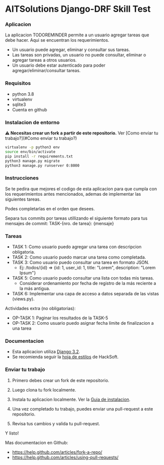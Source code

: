 AITSolutions Django-DRF Skill Test
===========================


### Aplicacion
La aplicacion TODOREMINDER permite a un usuario agregar tareas que debe hacer. Aqui se encuentran los 
requerimientos.
* Un usuario puede agregar, eliminar y consultar sus tareas.
* Las tareas son privadas, un usuario no puede consultar, eliminar o agregar tareas a otros usuarios.
* Un usuario debe estar autenticado para poder agregar/eliminar/consultar tareas.

### Requisitos
* python 3.8
* virtualenv
* sqlite3
* Cuenta en github

### Instalacion de entorno
**⚠ Necesitas crear un fork a partir de este repositorio.** Ver [Como enviar tu trabajo?](#Como enviar tu trabajo?)
```sh
virtualenv -p python3 env
source env/bin/activate
pip install -r requirements.txt
python3 manage.py migrate
python3 manage.py runserver 0:8000
```

### Instrucciones
Se te pedira que mejores el codigo de esta aplicacion para que cumpla con los requerimientos antes mencionados,
ademas de implementar las siguientes tareas.

Podes completarlas en el orden que desees.

Separa tus commits por tareas utillizando el siguiente formato para tus mensajes de commit: TASK-{nro. de tarea}: {mensaje}

### Tareas
* TASK 1: Como usuario puedo agregar una tarea con descripcion obligatoria.
* TASK 2: Como usuario puedo marcar una tarea como completada.
* TASK 3: Como usuario puedo consultar una tarea en formato JSON.
    - Ej: /todos/{id} => {id: 1, user_id: 1, title: "Lorem", description: "Lorem Ipsum"}
* TASK 5: Como usuario puedo consultar una lista con todas mis tareas.
    - Considerar ordenamiento por fecha de registro de la más reciente a la más antigua.
* TASK 6: Implementar una capa de acceso a datos separada de las vistas (views.py).

Actividades extra (no obligatorias):
* OP-TASK 1: Paginar los resultados de la TASK-5
* OP-TASK 2: Como usuario puedo asignar fecha límite de finalizacion a una tarea

### Documentacion
 - Esta aplicacion utiliza [Django 3.2](https://docs.djangoproject.com/en/3.2/releases/3.2/).
 - Se recomienda seguir la [hoja de estilos](https://github.com/HackSoftware/Django-Styleguide) de HackSoft.

### Enviar tu trabajo

1. Primero debes crear un fork de este repositorio.

2. Luego clona tu fork localmente.

3. Instala tu aplicacion localmente. Ver la [Guia de instalacion](#Instalacion-de-entorno).

4. Una vez completado tu trabajo, puedes enviar una pull-request a este repositorio.

5. Revisa tus cambios y valida tu pull-request.

Y listo!


Mas documentacion en Github:
* https://help.github.com/articles/fork-a-repo/
* https://help.github.com/articles/using-pull-requests/

